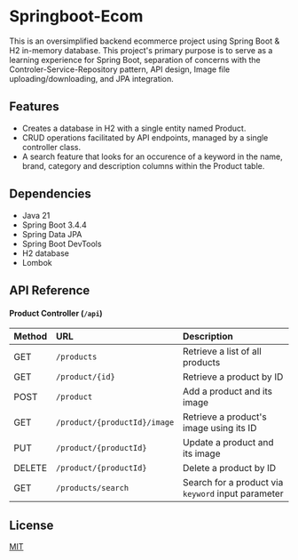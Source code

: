 # Springboot-Ecom

This is an oversimplified backend ecommerce project using Spring Boot & H2 in-memory database. This project's primary
purpose is to serve as a learning experience for Spring Boot, separation of concerns with the
Controler-Service-Repository pattern, API design, Image file uploading/downloading, and JPA integration.

## Features

- Creates a database in H2 with a single entity named Product.
- CRUD operations facilitated by API endpoints, managed by a single controller class.
- A search feature that looks for an occurence of a keyword in the name, brand, category and description columns within
  the Product table.

## Dependencies

- Java 21
- Spring Boot 3.4.4
- Spring Data JPA
- Spring Boot DevTools
- H2 database
- Lombok

## API Reference

#### Product Controller (`/api`)

| Method | URL                          | Description                                        |
|:-------|:-----------------------------|:---------------------------------------------------|
| GET    | `/products`                  | Retrieve a list of all products                    |
| GET    | `/product/{id}`              | Retrieve a product by ID                           |
| POST   | `/product`                   | Add a product and its image                        |
| GET    | `/product/{productId}/image` | Retrieve a product's image using its ID            |
| PUT    | `/product/{productId}`       | Update a product and its image                     |
| DELETE | `/product/{productId}`       | Delete a product by ID                             |
| GET    | `/products/search`           | Search for a product via `keyword` input parameter |

## License

[MIT](https://choosealicense.com/licenses/mit/)
